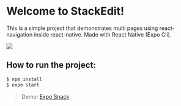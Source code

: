 # Welcome to StackEdit!

This is a simple project that demonstrates multi pages using react-navigation inside react-native. Made with React Native (Expo Cli).

![](https://drive.google.com/file/d/1ghVoaxMjZCUzIX_V7sP_PbLNFtLpDb5O/view?usp=sharing)

## How to run the project:
```sh
$ npm install
$ expo start
```

> Demo: [Expo Snack](https://snack.expo.io/@haseebahmed/lab-8)
